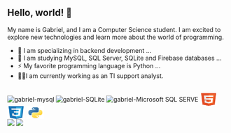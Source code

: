 ## Hello, world! 👋

My name is Gabriel, and I am a Computer Science student. I am excited to explore new technologies and learn more about the world of programming. 

- 🔭 I am specializing in backend development ...
- 🌱 I am studying MySQL, SQL Server, SQLite and Firebase databases ...
- ⚡ My favorite programming language is Python ...
- 🧑‍💼I am currently working as an TI support analyst.

<div style="display: inline_block"><br>
  <img align="center" alt="gabriel-mysql" height="30" width="40" src="https://marcas-logos.net/wp-content/uploads/2020/11/MySQL-logo.png">
  <img align="center" alt="gabriel-SQLite" height="30" width="40" src="https://upload.wikimedia.org/wikipedia/commons/3/38/SQLite370.svg">
  <img align="center" alt="gabriel-Microsoft SQL SERVE" height="30" width="40" src="https://logowik.com/content/uploads/images/microsoft-sql-server4529.jpg">
  <img align="center" alt="gabriel-HTML" height="30" width="40" src="https://raw.githubusercontent.com/devicons/devicon/master/icons/html5/html5-original.svg">
  <img align="center" alt="gabriel-CSS" height="30" width="40" src="https://raw.githubusercontent.com/devicons/devicon/master/icons/css3/css3-original.svg">
  <img align="center" alt="gabriel-Python" height="30" width="40" src="https://raw.githubusercontent.com/devicons/devicon/master/icons/python/python-original.svg">
</div>



<div> 
  <a href = "gf63101@gmail.com"><img src="https://img.shields.io/badge/-Gmail-%23333?style=for-the-badge&logo=gmail&logoColor=white" target="_blank"></a>
  <a href="https://www.linkedin.com/in/gabrielrfigueiredo/" target="_blank"><img src="https://img.shields.io/badge/-LinkedIn-%230077B5?style=for-the-badge&logo=linkedin&logoColor=white" target="_blank"></a> 
</div>
